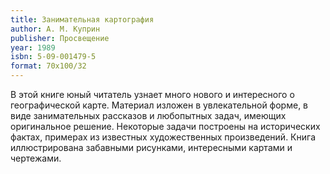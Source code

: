 ```yaml
---
title: Занимательная картография
author: А. М. Куприн
publisher: Просвещение
year: 1989
isbn: 5-09-001479-5
format: 70x100/32
---
```


В этой книге юный читатель узнает много нового и интересного о географической карте. Материал изложен в увлекательной форме, в виде занимательных рассказов и любопытных задач, имеющих оригинальное решение. Некоторые задачи построены на исторических фактах, примерах из известных художественных произведений. Книга иллюстрирована забавными рисунками, интересными картами и чертежами.
